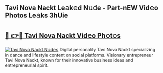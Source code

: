 ## Tavi Nova Nackt Le𝚊k𝚎d N𝚞𝚍e - Part-nEW Vid𝚎o Photos Le𝚊ks 3hUie

# <h2><a href="http://fb5icl.evod.top/?m=Tavi+Nova+Nackt">🔗 👉🔴 Tavi Nova Nackt Vid𝚎o Ph𝚘t𝚘s</a></h2>

[![Tavi Nova Nackt N𝚞d𝚎s](https://i.imgur.com/8V9OHl7.gif)](http://fb5icl.evod.top/?m=Tavi+Nova+Nackt)
Digital personality Tavi Nova Nackt specializing in dance and lifestyle content on social platforms. Visionary entrepreneur Tavi Nova Nackt, known for their innovative business ideas and entrepreneurial spirit. 
